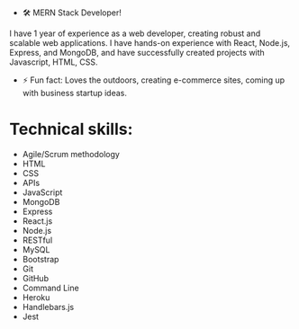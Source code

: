 - 🛠️ MERN Stack Developer!

I have 1 year of experience as a web developer, creating robust and scalable web applications. I have hands-on experience with React, Node.js, Express, and MongoDB, and have successfully created projects with Javascript, HTML, CSS.


- ⚡ Fun fact: Loves the outdoors, creating e-commerce sites, coming up with business startup ideas.

 

# Technical skills: 
* Agile/Scrum methodology
* HTML
* CSS
* APIs
* JavaScript
* MongoDB
* Express
* React.js
* Node.js
* RESTful
* MySQL
* Bootstrap
* Git
* GitHub
* Command Line
* Heroku
* Handlebars.js
* Jest
